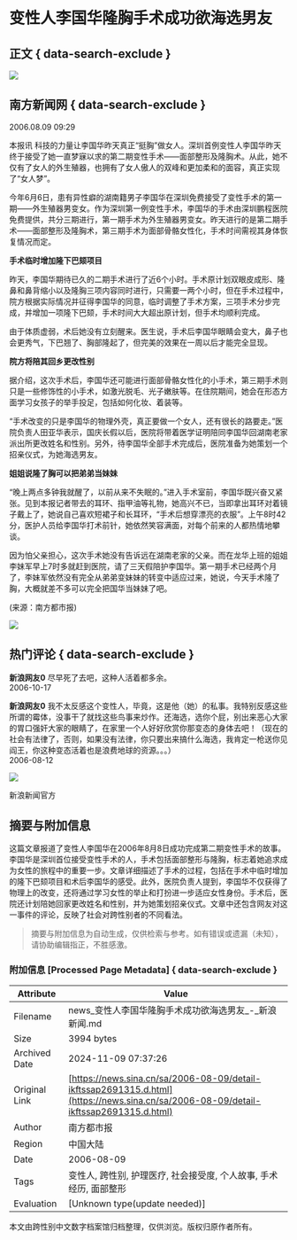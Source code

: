 # 变性人李国华隆胸手术成功欲海选男友

## 正文 { data-search-exclude }


![](https://tva1.sinaimg.cn/crop.0.0.180.180.180/b7246b83jw1e8qgp5bmzyj2050050aa8.jpg)

## 南方新闻网 { data-search-exclude }

2006.08.09 09:29

本报讯 科技的力量让李国华昨天真正“挺胸”做女人。深圳首例变性人李国华昨天终于接受了她一直梦寐以求的第二期变性手术——面部整形及隆胸术。从此，她不仅有了女人的外生殖器，也拥有了女人傲人的双峰和更加柔和的面容，真正实现了“女人梦”。

今年6月6日，患有异性癖的湖南籍男子李国华在深圳免费接受了变性手术的第一期——外生殖器男变女。作为深圳第一例变性手术，李国华的手术由深圳鹏程医院免费提供，共分三期进行，第一期手术为外生殖器男变女。昨天进行的是第二期手术——面部整形及隆胸术，第三期手术为面部骨骼女性化，手术时间需视其身体恢复情况而定。

**手术临时增加隆下巴颏项目**

昨天，李国华期待已久的二期手术进行了近6个小时。手术原计划双眼皮成形、隆鼻和鼻背缩小以及隆胸三项内容同时进行，只需要一两个小时，但在手术过程中，院方根据实际情况并征得李国华的同意，临时调整了手术方案，三项手术分步完成，并增加一项隆下巴颏，手术时间大大超出原计划，但手术均顺利完成。

由于体质虚弱，术后她没有立刻醒来。医生说，手术后李国华眼睛会变大，鼻子也会更秀气，下巴翘了、胸部隆起了，但完美的效果在一周以后才能完全显现。

**院方将陪其回乡更改性别**

据介绍，这次手术后，李国华还可能进行面部骨骼女性化的小手术，第三期手术则只是一些修饰性的小手术，如激光脱毛、光子嫩肤等。在住院期间，她会在形态方面学习女孩子的举手投足，包括如何化妆、着装等。

“手术改变的只是李国华的物理外壳，真正要做一个女人，还有很长的路要走。”医院负责人田亚华表示，国庆长假以后，医院将带着医学证明陪同李国华回湖南老家派出所更改姓名和性别。另外，待李国华全部手术完成后，医院准备为她策划一个招亲仪式，为她海选男友。

**姐姐说隆了胸可以把弟弟当妹妹**

“晚上两点多钟我就醒了，以前从来不失眠的。”进入手术室前，李国华既兴奋又紧张。见到本报记者带去的耳环、指甲油等礼物，她高兴不已，当即拿出耳环对着镜子戴上了，她说自己喜欢短裙子和长耳环，“手术后想穿漂亮的衣服”。上午8时42分，医护人员给李国华打术前针，她依然笑容满面，对每个前来的人都热情地攀谈。

因为怕父亲担心，这次手术她没有告诉远在湖南老家的父亲。而在龙华上班的姐姐李妹军早上7时多就赶到医院，请了三天假陪护李国华。第一期手术已经两个月了，李妹军依然没有完全从弟弟变妹妹的转变中适应过来，她说，今天手术隆了胸，大概就差不多可以完全把国华当妹妹了吧。

(来源：南方都市报)

![](https://n.sinaimg.cn/default/2fb77759/20151125/320X320.png)

## 热门评论 { data-search-exclude }

**新浪网友0**
尽早死了去吧，这种人活着都多余。  
2006-10-17  

**新浪网友0**
我不太反感这个变性人，毕竟，这是他（她）的私事。我特别反感这些所谓的霉体，没事干了就找这些鸟事来炒作。还海选，选你个屁，别出来恶心大家的胃口强奸大家的眼睛了，在家里一个人好好欣赏你那变态的身体去吧！（现在的社会有法律了，否则，如果没有法律，你只要出来搞什么海选，我肯定一枪送你见阎王，你这种变态活着也是浪费地球的资源。。。）  
2006-08-12  

![](https://n.sinaimg.cn/default/80905340/20200331/sinalogo.png)

新浪新闻官方

## 摘要与附加信息

<!-- tcd_abstract -->
这篇文章报道了变性人李国华在2006年8月8日成功完成第二期变性手术的故事。李国华是深圳首位接受变性手术的人，手术包括面部整形与隆胸，标志着她追求成为女性的旅程中的重要一步。文章详细描述了手术的过程，包括在手术中临时增加的隆下巴颏项目和术后李国华的感受。此外，医院负责人提到，李国华不仅获得了物理上的改变，还将通过学习女性的举止和打扮进一步适应女性身份。手术后，医院还计划陪她回家更改姓名和性别，并为她策划招亲仪式。文章中还包含网友对这一事件的评论，反映了社会对跨性别者的不同看法。
<!-- tcd_abstract_end -->

> 摘要与附加信息为自动生成，仅供检索与参考。如有错误或遗漏（未知），请协助编辑指正，不胜感激。

### 附加信息 [Processed Page Metadata] { data-search-exclude }

| Attribute       | Value                                  |
|-----------------|----------------------------------------|
| Filename        | news_变性人李国华隆胸手术成功欲海选男友_-_新浪新闻.md                             |
| Size            | 3994 bytes                           |
| Archived Date   | 2024-11-09 07:37:26                             |
| Original Link   | [https://news.sina.cn/sa/2006-08-09/detail-ikftssap2691315.d.html](https://news.sina.cn/sa/2006-08-09/detail-ikftssap2691315.d.html)                       |
| Author          | 南方都市报                               |
| Region          | 中国大陆                               |
| Date            | 2006-08-09                                 |
| Tags            | 变性人, 跨性别, 护理医疗, 社会接受度, 个人故事, 手术经历, 面部整形                                 |
| Evaluation            | [Unknown type(update needed)]                                 |
<!-- tcd_table_end -->

本文由跨性别中文数字档案馆归档整理，仅供浏览。版权归原作者所有。
